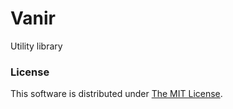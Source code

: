 # Vanir
Utility library

### License
This software is distributed under [The MIT License](http://opensource.org/licenses/MIT).